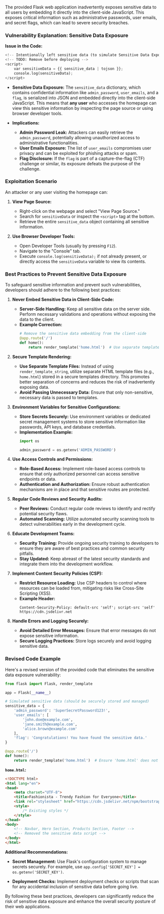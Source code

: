 The provided Flask web application inadvertently exposes sensitive data to all users by embedding it directly into the client-side JavaScript. This exposes critical information such as administrative passwords, user emails, and secret flags, which can lead to severe security breaches.

### **Vulnerability Explanation: Sensitive Data Exposure**

**Issue in the Code:**
```python
<!-- Intentionally left sensitive data (to simulate Sensitive Data Exposure vulnerability) -->
<!-- TODO: Remove before deploying -->
<script>
    var sensitiveData = {{ sensitive_data | tojson }};
    console.log(sensitiveData);
</script>
```

- **Sensitive Data Exposure:** The `sensitive_data` dictionary, which contains confidential information like `admin_password`, `user_emails`, and a `flag`, is serialized into JSON and embedded directly into the client-side JavaScript. This means that **any user** who accesses the homepage can view this sensitive information by inspecting the page source or using browser developer tools.

- **Implications:**
  - **Admin Password Leak:** Attackers can easily retrieve the `admin_password`, potentially allowing unauthorized access to administrative functionalities.
  - **User Emails Exposure:** The list of `user_emails` compromises user privacy and can be exploited for phishing attacks or spam.
  - **Flag Disclosure:** If the `flag` is part of a capture-the-flag (CTF) challenge or similar, its exposure defeats the purpose of the challenge.

### **Exploitation Scenario**

An attacker or any user visiting the homepage can:

1. **View Page Source:**
   - Right-click on the webpage and select "View Page Source."
   - Search for `sensitiveData` or inspect the `<script>` tag at the bottom.
   - Retrieve the entire `sensitive_data` object containing all sensitive information.

2. **Use Browser Developer Tools:**
   - Open Developer Tools (usually by pressing `F12`).
   - Navigate to the "Console" tab.
   - Execute `console.log(sensitiveData);` if not already present, or directly access the `sensitiveData` variable to view its contents.

### **Best Practices to Prevent Sensitive Data Exposure**

To safeguard sensitive information and prevent such vulnerabilities, developers should adhere to the following best practices:

1. **Never Embed Sensitive Data in Client-Side Code:**
   - **Server-Side Handling:** Keep all sensitive data on the server side. Perform necessary validations and operations without exposing the data to the client.
   - **Example Correction:**
     ```python
     # Remove the sensitive data embedding from the client-side
     @app.route('/')
     def home():
         return render_template('home.html')  # Use separate template files without sensitive data
     ```

2. **Secure Template Rendering:**
   - **Use Separate Template Files:** Instead of using `render_template_string`, utilize separate HTML template files (e.g., `home.html`) stored in a secure templates directory. This promotes better separation of concerns and reduces the risk of inadvertently exposing data.
   - **Avoid Passing Unnecessary Data:** Ensure that only non-sensitive, necessary data is passed to templates.

3. **Environment Variables for Sensitive Configurations:**
   - **Store Secrets Securely:** Use environment variables or dedicated secret management systems to store sensitive information like passwords, API keys, and database credentials.
   - **Implementation Example:**
     ```python
     import os

     admin_password = os.getenv('ADMIN_PASSWORD')
     ```

4. **Use Access Controls and Permissions:**
   - **Role-Based Access:** Implement role-based access controls to ensure that only authorized personnel can access sensitive endpoints or data.
   - **Authentication and Authorization:** Ensure robust authentication mechanisms are in place and that sensitive routes are protected.

5. **Regular Code Reviews and Security Audits:**
   - **Peer Reviews:** Conduct regular code reviews to identify and rectify potential security flaws.
   - **Automated Scanning:** Utilize automated security scanning tools to detect vulnerabilities early in the development cycle.

6. **Educate Development Teams:**
   - **Security Training:** Provide ongoing security training to developers to ensure they are aware of best practices and common security pitfalls.
   - **Stay Updated:** Keep abreast of the latest security standards and integrate them into the development workflow.

7. **Implement Content Security Policies (CSP):**
   - **Restrict Resource Loading:** Use CSP headers to control where resources can be loaded from, mitigating risks like Cross-Site Scripting (XSS).
   - **Example Header:**
     ```
     Content-Security-Policy: default-src 'self'; script-src 'self' https://cdn.jsdelivr.net
     ```

8. **Handle Errors and Logging Securely:**
   - **Avoid Detailed Error Messages:** Ensure that error messages do not expose sensitive information.
   - **Secure Logging Practices:** Store logs securely and avoid logging sensitive data.

### **Revised Code Example**

Here's a revised version of the provided code that eliminates the sensitive data exposure vulnerability:

```python
from flask import Flask, render_template

app = Flask(__name__)

# Simulated sensitive data (should be securely stored and managed)
sensitive_data = {
    'admin_password': 'SuperSecretPassword123!',
    'user_emails': [
        'john.doe@example.com',
        'jane.smith@example.com',
        'alice.brown@example.com'
    ],
    'flag': 'Congratulations! You have found the sensitive data.'
}

@app.route('/')
def home():
    return render_template('home.html')  # Ensure 'home.html' does not include sensitive data
```

**`home.html`:**
```html
<!DOCTYPE html>
<html lang="en">
<head>
    <meta charset="UTF-8">
    <title>Fashionista - Trendy Fashion for Everyone</title>
    <link rel="stylesheet" href="https://cdn.jsdelivr.net/npm/bootstrap@5.3.2/dist/css/bootstrap.min.css">
    <style>
        /* Existing styles */
    </style>
</head>
<body>
    <!-- Navbar, Hero Section, Products Section, Footer -->
    <!-- Removed the sensitive data script -->
</body>
</html>
```

**Additional Recommendations:**

- **Secret Management:** Use Flask's configuration system to manage secrets securely. For example, use `app.config['SECRET_KEY'] = os.getenv('SECRET_KEY')`.

- **Deployment Checks:** Implement deployment checks or scripts that scan for any accidental inclusion of sensitive data before going live.

By following these best practices, developers can significantly reduce the risk of sensitive data exposure and enhance the overall security posture of their web applications.